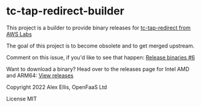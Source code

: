 # tc-tap-redirect-builder

This project is a builder to provide binary releases for [tc-tap-redirect from AWS Labs](https://github.com/awslabs/tc-redirect-tap/)

The goal of this project is to become obsolete and to get merged upstream.

Comment on this issue, if you'd like to see that happen: [Release binaries #6](https://github.com/awslabs/tc-redirect-tap/issues/6)

Want to download a binary? Head over to the releases page for Intel AMD and ARM64: [View releases](https://github.com/alexellis/tc-tap-redirect-builder/releases)

Copyright 2022 Alex Ellis, OpenFaaS Ltd

License MIT
